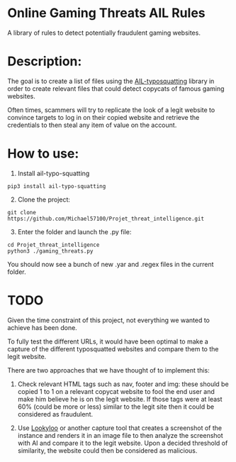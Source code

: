 # Online Gaming Threats AIL Rules

A library of rules to detect potentially fraudulent gaming websites.

# Description:

The goal is to create a list of files using the [AIL-typosquatting](https://github.com/typosquatter/ail-typo-squatting) library in order to create relevant files that could detect copycats of famous gaming websites. 

Often times, scammers will try to replicate the look of a legit website to convince targets to log in on their copied website and retrieve the credentials to then steal any item of value on the account.

# How to use:
1. Install ail-typo-squatting
```
pip3 install ail-typo-squatting
```

2. Clone the project:
```
git clone https://github.com/Michael57100/Projet_threat_intelligence.git
```

3. Enter the folder and launch the .py file:
```
cd Projet_threat_intelligence
python3 ./gaming_threats.py
```

You should now see a bunch of new .yar and .regex files in the current folder.

# TODO

Given the time constraint of this project, not everything we wanted to achieve has been done.

To fully test the different URLs, it would have been optimal to make a capture of the different typosquatted websites and compare them to the legit website.

There are two approaches that we have thought of to implement this:

1. Check relevant HTML tags such as nav, footer and img: these should be copied 1 to 1 on a relevant copycat website to fool the end user and make him believe he is on the legit website. If those tags were at least 60% (could be more or less) similar to the legit site then it could be considered as fraudulent.

2. Use [Lookyloo](https://github.com/Lookyloo/lookyloo) or another capture tool that creates a screenshot of the instance and renders it in an image file to then analyze the screenshot with AI and compare it to the legit website. Upon a decided threshold of similarity, the website could then be considered as malicious.
